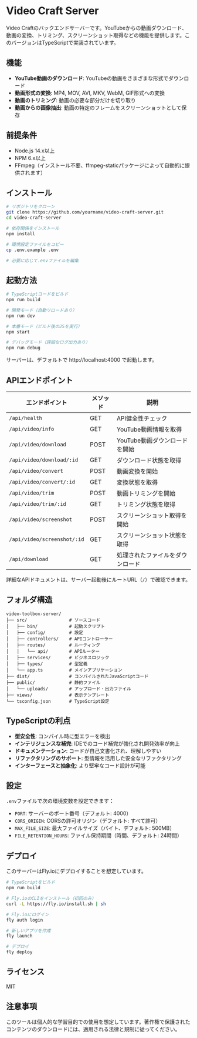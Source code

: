 # Video Craft Server

Video Craftのバックエンドサーバーです。YouTubeからの動画ダウンロード、動画の変換、トリミング、スクリーンショット取得などの機能を提供します。このバージョンはTypeScriptで実装されています。

## 機能

- **YouTube動画のダウンロード**: YouTubeの動画をさまざまな形式でダウンロード
- **動画形式の変換**: MP4, MOV, AVI, MKV, WebM, GIF形式への変換
- **動画のトリミング**: 動画の必要な部分だけを切り取り
- **動画からの画像抽出**: 動画の特定のフレームをスクリーンショットとして保存

## 前提条件

- Node.js 14.x以上
- NPM 6.x以上
- FFmpeg（インストール不要、ffmpeg-staticパッケージによって自動的に提供されます）
## インストール

```bash
# リポジトリをクローン
git clone https://github.com/yourname/video-craft-server.git
cd video-craft-server

# 依存関係をインストール
npm install

# 環境設定ファイルをコピー
cp .env.example .env

# 必要に応じて.envファイルを編集
```

## 起動方法

```bash
# TypeScriptコードをビルド
npm run build

# 開発モード（自動リロードあり）
npm run dev

# 本番モード（ビルド後のJSを実行）
npm start

# デバッグモード（詳細なログ出力あり）
npm run debug
```

サーバーは、デフォルトで http://localhost:4000 で起動します。

## APIエンドポイント

| エンドポイント | メソッド | 説明 |
|--------------|---------|------|
| `/api/health` | GET | API健全性チェック |
| `/api/video/info` | GET | YouTube動画情報を取得 |
| `/api/video/download` | POST | YouTube動画ダウンロードを開始 |
| `/api/video/download/:id` | GET | ダウンロード状態を取得 |
| `/api/video/convert` | POST | 動画変換を開始 |
| `/api/video/convert/:id` | GET | 変換状態を取得 |
| `/api/video/trim` | POST | 動画トリミングを開始 |
| `/api/video/trim/:id` | GET | トリミング状態を取得 |
| `/api/video/screenshot` | POST | スクリーンショット取得を開始 |
| `/api/video/screenshot/:id` | GET | スクリーンショット状態を取得 |
| `/api/download` | GET | 処理されたファイルをダウンロード |

詳細なAPIドキュメントは、サーバー起動後にルートURL（`/`）で確認できます。

## フォルダ構造

```
video-toolbox-server/
├── src/                # ソースコード
│   ├── bin/            # 起動スクリプト
│   ├── config/         # 設定
│   ├── controllers/    # APIコントローラー
│   ├── routes/         # ルーティング
│   │   └── api/        # APIルーター
│   ├── services/       # ビジネスロジック
│   ├── types/          # 型定義
│   └── app.ts          # メインアプリケーション
├── dist/               # コンパイルされたJavaScriptコード
├── public/             # 静的ファイル
│   └── uploads/        # アップロード・出力ファイル
├── views/              # 表示テンプレート
└── tsconfig.json       # TypeScript設定
```

## TypeScriptの利点

- **型安全性**: コンパイル時に型エラーを検出
- **インテリジェンスな補完**: IDEでのコード補完が強化され開発効率が向上
- **ドキュメンテーション**: コードが自己文書化され、理解しやすい
- **リファクタリングのサポート**: 型情報を活用した安全なリファクタリング
- **インターフェースと抽象化**: より堅牢なコード設計が可能

## 設定

`.env`ファイルで次の環境変数を設定できます：

- `PORT`: サーバーのポート番号（デフォルト: 4000）
- `CORS_ORIGIN`: CORSの許可オリジン（デフォルト: すべて許可）
- `MAX_FILE_SIZE`: 最大ファイルサイズ（バイト、デフォルト: 500MB）
- `FILE_RETENTION_HOURS`: ファイル保持期間（時間、デフォルト: 24時間）

## デプロイ

このサーバーはFly.ioにデプロイすることを想定しています。

```bash
# TypeScriptをビルド
npm run build

# Fly.ioのCLIをインストール（初回のみ）
curl -L https://fly.io/install.sh | sh

# Fly.ioにログイン
fly auth login

# 新しいアプリを作成
fly launch

# デプロイ
fly deploy
```

## ライセンス

MIT

## 注意事項

このツールは個人的な学習目的での使用を想定しています。著作権で保護されたコンテンツのダウンロードには、適用される法律と規制に従ってください。